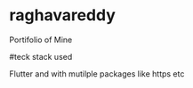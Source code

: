 # raghavareddy

Portifolio of Mine 

#teck stack used

Flutter and with mutilple packages like https etc 


